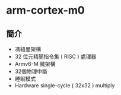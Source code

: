 # arm-cortex-m0
## 簡介
* 馮紐曼架構
* 32 位元精簡指令集 ( RISC ) 處理器
* Armv6-M 微架構
* 32個物理中斷
* 睡眠模式
* Hardware single-cycle ( 32x32 ) multiply
